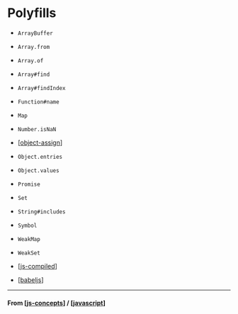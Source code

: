 # Polyfills

- `ArrayBuffer`
- `Array.from`
- `Array.of`
- `Array#find`
- `Array#findIndex`
- `Function#name`
- `Map`
- `Number.isNaN`
- [[object-assign]]
- `Object.entries`
- `Object.values`
- `Promise`
- `Set`
- `String#includes`
- `Symbol`
- `WeakMap`
- `WeakSet`

- [[js-compiled]]
- [[babeljs]]

---

#### **From** [[js-concepts]] / [[javascript]]

[//begin]: # "Autogenerated link references for markdown compatibility"
[object-assign]: object-assign "Object Assign"
[js-compiled]: js-compiled "Compiled"
[babeljs]: ../js-libs/babeljs/babeljs "Babel JS"
[js-concepts]: js-concepts "JS Concepts"
[javascript]: ../javascript "Javascript"
[//end]: # "Autogenerated link references"
